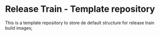# Release Train - Template repository

This is a template repository to store de default structure for release train build images;
